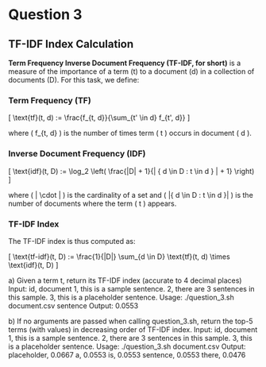 # Question 3

## TF-IDF Index Calculation

**Term Frequency Inverse Document Frequency (TF-IDF, for short)** is a measure of the importance of a term (t) to a document (d) in a collection of documents (D). For this task, we define:
### Term Frequency (TF)

\[ \text{tf}(t, d) := \frac{f_{t, d}}{\sum_{t' \in d} f_{t', d}} \]

where \( f_{t, d} \) is the number of times term \( t \) occurs in document \( d \).
### Inverse Document Frequency (IDF)

\[ \text{idf}(t, D) := \log_2 \left( \frac{|D| + 1}{| \{ d \in D : t \in d \} | + 1} \right) \]

where \( | \cdot | \) is the cardinality of a set and \( |\{ d \in D : t \in d \}| \) is the number of documents where the term \( t \) appears.
### TF-IDF Index

The TF-IDF index is thus computed as:

\[ \text{tf-idf}(t, D) := \frac{1}{|D|} \sum_{d \in D} \text{tf}(t, d) \times \text{idf}(t, D) \]

a) Given a term t, return its TF-IDF index (accurate to 4 decimal places)
Input:
id, document
1, this is a sample sentence.
2, there are 3 sentences in this sample.
3, this is a placeholder sentence.
Usage:
./question_3.sh document.csv sentence
Output:
0.0553

b) If no arguments are passed when calling question_3.sh, return the top-5 terms (with values) in
decreasing order of TF-IDF index.
Input:
id, document
1, this is a sample sentence.
2, there are 3 sentences in this sample.
3, this is a placeholder sentence.
Usage:
./question_3.sh document.csv
Output:
placeholder, 0.0667
a, 0.0553
is, 0.0553
sentence, 0.0553
there, 0.0476
